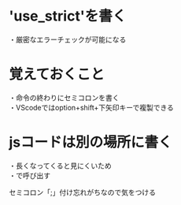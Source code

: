 # 'use_strict'を書く
・厳密なエラーチェックが可能になる  

# 覚えておくこと
・命令の終わりにセミコロンを書く  
・VScodeではoption+shift+下矢印キーで複製できる  

# jsコードは別の場所に書く
・長くなってくると見にくいため  
・<script src="保存場所"></script>で呼び出す  


セミコロン「;」付け忘れがちなので気をつける
